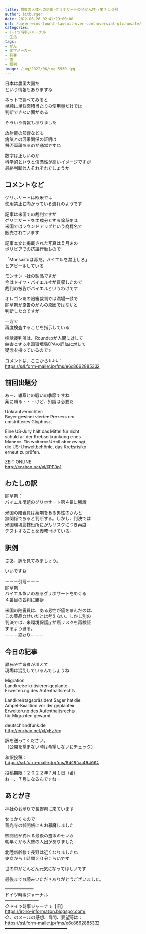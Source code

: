 ```yaml
---
title: 農薬の人体への影響-グリホサートの発がん性-/第７１０号
author: bitburger
date: 2022-06-26 02:41:29+00:00
url: /bayer-wins-fourth-lawsuit-over-controversial-glyphosate/
categories:
- ドイツ時事ジャーナル
- 生活
tags:
- がん
- 化学メーカー
- 有害
- 癌
- 裁判
image: /img/2022/06/img_5930.jpg
---
```

日本は農薬大国だ  
という情報もありますね

ネットで調べてみると  
単純に単位面積当たりの使用量だけでは  
判断できない面がある

そういう情報もありました

放射能の影響なども  
病気との因果関係の証明は  
賛否両論あるのが通常ですね

数字は正しいのか  
科学的というと信憑性が高いイメージですが  
最終判断は人それぞれでしょうか

## コメントなど 

グリホサートは欧米では  
使用禁止に向かっている流れのようです

記事は米国での裁判ですが  
グリホサートを主成分とする除草剤は  
米国ではラウンドアップという商標名で  
販売されています

記事本文に掲載された写真は５月末の  
ボリビアでの抗議行動もので

「Monsantoは毒だ。バイエルを禁止しろ」  
とアピールしている

モンサント社の製品ですが  
今はドイツ・バイエル社が買収したので  
裁判の被告がバイエルというわけです

オレゴン州の陪審裁判では満場一致で  
除草剤が原告のがんの原因ではないと  
判断したのですが

一方で  
再度検査することを指示している

控訴裁判所は、Roundupが人間に対して  
無害とする米国環境局EPAの評価に対して  
疑念を持っているのです

コメントは、ここから↓↓↓：  
<https://ssl.form-mailer.jp/fms/e6d8662885332>

## 前回出題分 

あー、雑草との戦いの季節ですね  
薬に頼る・・・けど、知識は必要だ

Unkrautvernichter:  
Bayer gewinnt vierten Prozess um  
umstrittenes Glyphosat

Eine US-Jury hält das Mittel für nicht  
schuld an der Krebserkrankung eines  
Mannes. Ein weiteres Urteil aber zwingt  
die US-Umweltbehörde, das Krebsrisiko  
erneut zu prüfen.

ZEIT ONLINE  
<http://enchan.net/xl/9PE3p1>

## わたしの訳 

除草剤：  
バイエル問題のグリホサート第４審に勝訴

米国の陪審員は薬剤をある男性のがんと  
無関係であると判断する。しかし、判決では  
米国環境管轄役所にがんリスクにつき再度  
テストすることを義務付けている。

## 訳例 

さあ、訳を見てみましょう。

いいですね

－－－引用－－－  
除草剤  
バイエル争いのあるグリホサートをめぐる  
４番目の裁判に勝訴

米国の陪審員は、ある男性が癌を病んだのは、  
この薬品のせいだとは考えない。しかし別の  
判決では、米環境保護庁が癌リスクを再検証  
するよう迫る。  
－－－終わり－－－

## 今日の記事 

難民や亡命者が増えて  
現場は混乱しているんでしょうね

Migration  
Landkreise kritisieren geplante  
Erweiterung des Aufenthaltsrechts

Landkreistagspräsident Sager hat die  
Ampel-Koalition vor der geplanten  
Erweiterung des Aufenthaltsrechts  
für Migranten gewarnt.

deutschlandfunk.de  
http://enchan.net/xl/gEz7eq

訳を送ってください。  
（公開を望まない時は希望しないにチェック）

和訳投稿：  
<https://ssl.form-mailer.jp/fms/8408fcc494664>

投稿期限：２０２２年７月１日（金）  
おー、７月になるんですねー

## あとがき 

神社のお参りで長野県に来ています

せっかくなので  
善光寺の御開帳にもお邪魔しました

御開帳が終わる最後の週末のせいか  
朝早くから大勢の人出がありました

北陸新幹線で長野は近くなりましたね  
東京から１時間２０分くらいです

世の中がどんどん元気になってほしいです

最後までお読みいただきありがとうございました。

━━━━━━━━━━━  
ドイツ時事ジャーナル  
───────────  
◇ドイツ時事ジャーナル【旧】  
<https://iroiro-information.blogspot.com/>  
◇このメールの感想、質問、要望等は：  
<https://ssl.form-mailer.jp/fms/e6d8662885332>  
━━━━━━━━━━━━━━━━━━━━━━━━